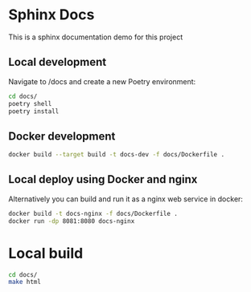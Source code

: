 # Sphinx Docs
This is a sphinx documentation demo for this project

## Local development
Navigate to /docs and create a new Poetry environment: 

```bash
cd docs/
poetry shell
poetry install
```

## Docker development
```bash
docker build --target build -t docs-dev -f docs/Dockerfile .
```

## Local deploy using Docker and nginx
Alternatively you can build and run it as a nginx web service in docker:
```bash
docker build -t docs-nginx -f docs/Dockerfile .
docker run -dp 8081:8080 docs-nginx
```

# Local build 
```bash
cd docs/
make html
```